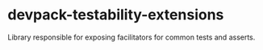 # devpack-testability-extensions
Library responsible for exposing facilitators for common tests and asserts.

